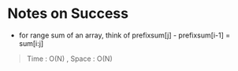 # Notes on Success
+ for range sum of an array,
  think of prefixsum[j] - prefixsum[i-1] = sum[i:j] 

> Time : O(N) , Space : O(N)
